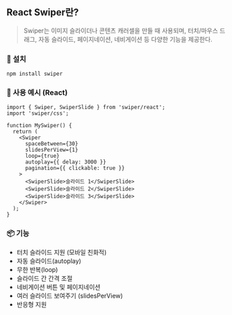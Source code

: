 ## React Swiper란?
> Swiper는 이미지 슬라이더나 콘텐츠 캐러셀을 만들 때 사용되며, 터치/마우스 드래그, 자동 슬라이드, 페이지네이션, 네비게이션 등 다양한 기능을 제공한다.

### 🔧 설치
```
npm install swiper

```

### 🔌 사용 예시 (React)
```
import { Swiper, SwiperSlide } from 'swiper/react';
import 'swiper/css';

function MySwiper() {
  return (
    <Swiper
      spaceBetween={30}
      slidesPerView={1}
      loop={true}
      autoplay={{ delay: 3000 }}
      pagination={{ clickable: true }}
    >
      <SwiperSlide>슬라이드 1</SwiperSlide>
      <SwiperSlide>슬라이드 2</SwiperSlide>
      <SwiperSlide>슬라이드 3</SwiperSlide>
    </Swiper>
  );
}

```

### 📦 기능
+ 터치 슬라이드 지원 (모바일 친화적)
+ 자동 슬라이드(autoplay)
+ 무한 반복(loop)
+ 슬라이드 간 간격 조절
+ 네비게이션 버튼 및 페이지네이션
+ 여러 슬라이드 보여주기 (slidesPerView)
+ 반응형 지원


